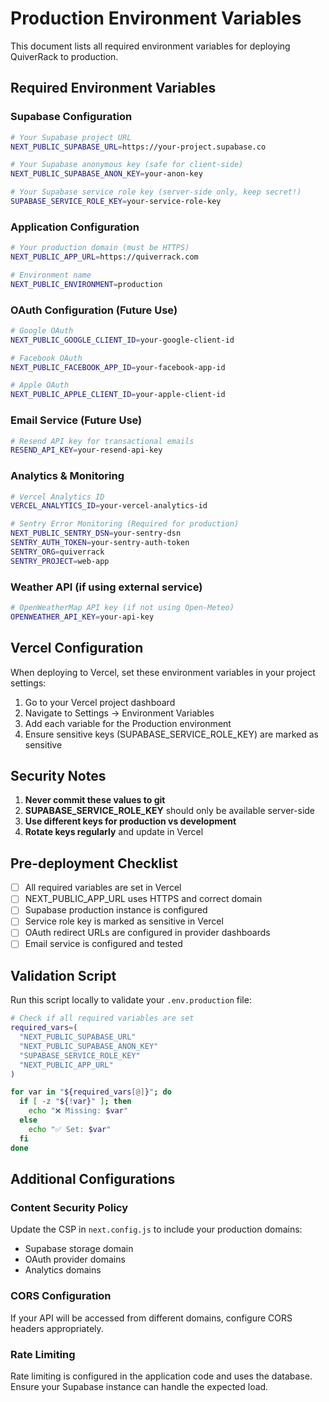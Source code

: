 # Production Environment Variables

This document lists all required environment variables for deploying QuiverRack to production.

## Required Environment Variables

### Supabase Configuration
```bash
# Your Supabase project URL
NEXT_PUBLIC_SUPABASE_URL=https://your-project.supabase.co

# Your Supabase anonymous key (safe for client-side)
NEXT_PUBLIC_SUPABASE_ANON_KEY=your-anon-key

# Your Supabase service role key (server-side only, keep secret!)
SUPABASE_SERVICE_ROLE_KEY=your-service-role-key
```

### Application Configuration
```bash
# Your production domain (must be HTTPS)
NEXT_PUBLIC_APP_URL=https://quiverrack.com

# Environment name
NEXT_PUBLIC_ENVIRONMENT=production
```

### OAuth Configuration (Future Use)
```bash
# Google OAuth
NEXT_PUBLIC_GOOGLE_CLIENT_ID=your-google-client-id

# Facebook OAuth  
NEXT_PUBLIC_FACEBOOK_APP_ID=your-facebook-app-id

# Apple OAuth
NEXT_PUBLIC_APPLE_CLIENT_ID=your-apple-client-id
```

### Email Service (Future Use)
```bash
# Resend API key for transactional emails
RESEND_API_KEY=your-resend-api-key
```

### Analytics & Monitoring
```bash
# Vercel Analytics ID
VERCEL_ANALYTICS_ID=your-vercel-analytics-id

# Sentry Error Monitoring (Required for production)
NEXT_PUBLIC_SENTRY_DSN=your-sentry-dsn
SENTRY_AUTH_TOKEN=your-sentry-auth-token
SENTRY_ORG=quiverrack
SENTRY_PROJECT=web-app
```

### Weather API (if using external service)
```bash
# OpenWeatherMap API key (if not using Open-Meteo)
OPENWEATHER_API_KEY=your-api-key
```

## Vercel Configuration

When deploying to Vercel, set these environment variables in your project settings:

1. Go to your Vercel project dashboard
2. Navigate to Settings → Environment Variables
3. Add each variable for the Production environment
4. Ensure sensitive keys (SUPABASE_SERVICE_ROLE_KEY) are marked as sensitive

## Security Notes

1. **Never commit these values to git**
2. **SUPABASE_SERVICE_ROLE_KEY** should only be available server-side
3. **Use different keys for production vs development**
4. **Rotate keys regularly** and update in Vercel

## Pre-deployment Checklist

- [ ] All required variables are set in Vercel
- [ ] NEXT_PUBLIC_APP_URL uses HTTPS and correct domain
- [ ] Supabase production instance is configured
- [ ] Service role key is marked as sensitive in Vercel
- [ ] OAuth redirect URLs are configured in provider dashboards
- [ ] Email service is configured and tested

## Validation Script

Run this script locally to validate your `.env.production` file:

```bash
# Check if all required variables are set
required_vars=(
  "NEXT_PUBLIC_SUPABASE_URL"
  "NEXT_PUBLIC_SUPABASE_ANON_KEY"
  "SUPABASE_SERVICE_ROLE_KEY"
  "NEXT_PUBLIC_APP_URL"
)

for var in "${required_vars[@]}"; do
  if [ -z "${!var}" ]; then
    echo "❌ Missing: $var"
  else
    echo "✅ Set: $var"
  fi
done
```

## Additional Configurations

### Content Security Policy
Update the CSP in `next.config.js` to include your production domains:
- Supabase storage domain
- OAuth provider domains
- Analytics domains

### CORS Configuration
If your API will be accessed from different domains, configure CORS headers appropriately.

### Rate Limiting
Rate limiting is configured in the application code and uses the database. Ensure your Supabase instance can handle the expected load.